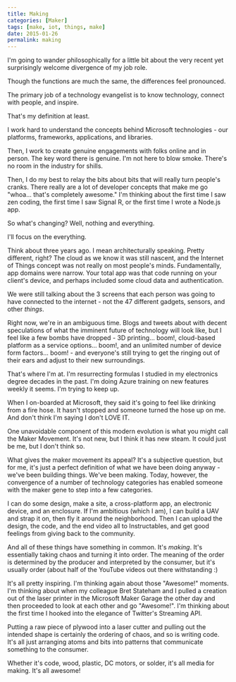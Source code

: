 ```yaml
---
title: Making
categories: [Maker]
tags: [make, iot, things, make]
date: 2015-01-26
permalink: making
---
```


I&#39;m going to wander philosophically for a little bit about the very recent yet surprisingly welcome divergence of my job role.
<!-- xmore -->

Though the functions are much the same, the differences feel pronounced.

The primary job of a technology evangelist is to know technology, connect with people, and inspire.

That&#39;s my definition at least.

I work hard to understand the concepts behind Microsoft technologies - our platforms, frameworks, applications, and libraries.

Then, I work to create genuine engagements with folks online and in person. The key word there is genuine. I&#39;m not here to blow smoke. There&#39;s no room in the industry for shills.

Then, I do my best to relay the bits about bits that will really turn people&#39;s cranks. There really are a lot of developer concepts that make me go "whoa... that&#39;s completely awesome." I&#39;m thinking about the first time I saw zen coding, the first time I saw Signal R, or the first time I wrote a Node.js app.

So what&#39;s changing? Well, nothing and everything.

I&#39;ll focus on the everything.

Think about three years ago. I mean architecturally speaking. Pretty different, right? The cloud as we know it was still nascent, and the Internet of Things concept was not really on most people&#39;s minds. Fundamentally, app domains were narrow. Your total app was that code running on your client&#39;s device, and perhaps included some cloud data and authentication.

We were still talking about the 3 screens that each person was going to have connected to the internet - not the 47 different gadgets, sensors, and other _things_.

Right now, we&#39;re in an ambiguous time. Blogs and tweets about with decent speculations of what the imminent future of technology will look like, but I feel like a few bombs have dropped - 3D printing... boom!, cloud-based platform as a service options... boom!, and an unlimited number of device form factors... boom! - and everyone&#39;s still trying to get the ringing out of their ears and adjust to their new surroundings.

That&#39;s where I&#39;m at. I&#39;m resurrecting formulas I studied in my electronics degree decades in the past. I&#39;m doing Azure training on new features weekly it seems. I&#39;m trying to keep up.

When I on-boarded at Microsoft, they said it&#39;s going to feel like drinking from a fire hose. It hasn&#39;t stopped and someone turned the hose up on me. And don&#39;t think I&#39;m saying I don&#39;t LOVE IT.

One unavoidable component of this modern evolution is what you might call the Maker Movement. It&#39;s not new, but I think it has new steam. It could just be me, but I don&#39;t think so.

What gives the maker movement its appeal? It&#39;s a subjective question, but for me, it&#39;s just a perfect definition of what we have been doing anyway - we&#39;ve been building things. We&#39;ve been making. Today, however, the convergence of a number of technology categories has enabled someone with the maker gene to step into a few categories.

I can do some design, make a site, a cross-platform app, an electronic device, and an enclosure. If I&#39;m ambitious (which I am), I can build a UAV and strap it on, then fly it around the neighborhood. Then I can upload the design, the code, and the end video all to Instructables, and get good feelings from giving back to the community.

And all of these things have something in common. It&#39;s _making_. It&#39;s essentially taking chaos and turning it into order. The meaning of the order is determined by the producer and interpreted by the consumer, but it&#39;s usually order (about half of the YouTube videos out there withstanding :)

It&#39;s all pretty inspiring. I&#39;m thinking again about those "Awesome!" moments. I&#39;m thinking about when my colleague Bret Stateham and I pulled a creation out of the laser printer in the Microsoft Maker Garage the other day and then proceeded to look at each other and go "Awesome!". I&#39;m thinking about the first time I hooked into the elegance of Twitter&#39;s Streaming API.

Putting a raw piece of plywood into a laser cutter and pulling out the intended shape is certainly the ordering of chaos, and so is writing code. It&#39;s all just arranging atoms and bits into patterns that communicate something to the consumer.

Whether it&#39;s code, wood, plastic, DC motors, or solder, it&#39;s all media for making. It&#39;s all awesome!